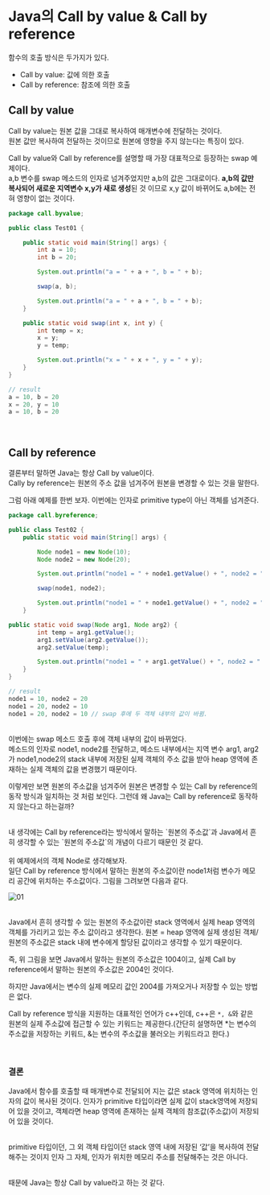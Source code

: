 # Java의 Call by value & Call by reference

함수의 호출 방식은 두가지가 있다. 

- Call by value: 값에 의한 호출
- Call by reference: 참조에 의한 호출

## Call by value

Call by value는 원본 값을 그대로 복사하여 매개변수에 전달하는 것이다.<br/> 원본 값만 복사하여 전달하는 것이므로 원본에 영향을 주지 않는다는 특징이 있다. 

Call by value와 Call by reference를 설명할 때 가장 대표적으로 등장하는 swap 예제이다. <br/>
a,b 변수를 swap 메소드의 인자로 넘겨주었지만 a,b의 값은 그대로이다. **a,b의 값만 복사되어 새로운 지역변수 x,y가 새로 생성**된 것 이므로 x,y 값이 바뀌어도 a,b에는 전혀 영향이 없는 것이다.

```java
package call.byvalue;

public class Test01 {

    public static void main(String[] args) {
        int a = 10;
        int b = 20;

        System.out.println("a = " + a + ", b = " + b);

        swap(a, b);

        System.out.println("a = " + a + ", b = " + b);
    }

    public static void swap(int x, int y) {
        int temp = x;
        x = y;
        y = temp;

        System.out.println("x = " + x + ", y = " + y);
    }
}

// result
a = 10, b = 20
x = 20, y = 10
a = 10, b = 20
```

<br/>

## Call by reference

결론부터 말하면 Java는 항상 Call by value이다. <br/>
Cally by reference는 원본의 주소 값을 넘겨주어 원본을 변경할 수 있는 것을 말한다. 

그럼 아래 예제를 한번 보자. 이번에는 인자로 primitive type이 아닌 객체를 넘겨준다.

```java
package call.byreference;

public class Test02 {
    public static void main(String[] args) {

        Node node1 = new Node(10);
        Node node2 = new Node(20);

        System.out.println("node1 = " + node1.getValue() + ", node2 = " + node2.getValue());

        swap(node1, node2);

        System.out.println("node1 = " + node1.getValue() + ", node2 = " + node2.getValue());
    }

public static void swap(Node arg1, Node arg2) {
        int temp = arg1.getValue();
        arg1.setValue(arg2.getValue());
        arg2.setValue(temp);

        System.out.println("node1 = " + arg1.getValue() + ", node2 = " + arg2.getValue());
    }
}

// result
node1 = 10, node2 = 20
node1 = 20, node2 = 10
node1 = 20, node2 = 10 // swap 후에 두 객체 내부의 값이 바뀜.
```

<br/>
이번에는 swap 메소드 호출 후에 객체 내부의 값이 바뀌었다. <br/>
메소드의 인자로 node1, node2를 전달하고, 메소드 내부에서는 지역 변수 arg1, arg2가 node1,node2의 stack 내부에 저장된 실제 객체의 주소 값을 받아 heap 영역에 존재하는 실제 객체의 값을 변경했기 때문이다.

이렇게만 보면 원본의 주소값을 넘겨주어 원본은 변경할 수 있는 Call by reference의 동작 방식과 일치하는 것 처럼 보인다. 그런데 왜 Java는 Call by reference로 동작하지 않는다고 하는걸까?

<br/>
내 생각에는 Call by reference라는 방식에서 말하는 `원본의 주소값`과 Java에서 흔히 생각할 수 있는 `원본의 주소값`의 개념이 다르기 때문인 것 같다.<br/>

<br/>
위 예제에서의 객체 Node로 생각해보자. <br/>
 일단 Call by reference 방식에서 말하는 원본의 주소값이란 node1처럼 변수가 메모리 공간에 위치하는 주소값이다. 그림을 그려보면 다음과 같다. 

![01](https://user-images.githubusercontent.com/52793122/147847768-8f27f038-36a1-45ba-8be3-65ac8535d623.png)

<br/>
Java에서 흔히 생각할 수 있는 원본의 주소값이란 stack 영역에서 실제 heap 영역의 객체를 가리키고 있는 주소 값이라고 생각한다. 원본 = heap 영역에 실제 생성된 객체/ 원본의 주소값은 stack 내에 변수에게 할당된 값이라고 생각할 수 있기 때문이다. 

즉, 위 그림을 보면 Java에서 말하는 원본의 주소값은 1004이고, 실제 Call by reference에서 말하는 원본의 주소값은 2004인 것이다. 

하지만 Java에서는 변수의 실제 메모리 값인 2004를 가져오거나 저장할 수 있는 방법은 없다.

Call by reference 방식을 지원하는 대표적인 언어가 c++인데, c++은  `*, &`와 같은 원본의 실제 주소값에 접근할 수 있는 키워드는 제공한다.(간단히 설명하면 *는 변수의 주소값을 저장하는 키워드, &는 변수의 주소값을 불러오는 키워드라고 한다.)

<br/>

### 결론

Java에서 함수를 호출할 때 매개변수로 전달되어 지는 값은 stack 영역에 위치하는 인자의 값이 복사된 것이다. 인자가 primitive 타입이라면 실제 값이 stack영역에 저장되어 있을 것이고, 객체라면 heap 영역에 존재하는 실제 객체의 참조값(주소값)이 저장되어 있을 것이다. 

<br/>
primitive 타입이던, 그 외 객체 타입이던 stack 영역 내에 저장된 ‘값’을 복사하여 전달해주는 것이지 인자 그 자체, 인자가 위치한 메모리 주소를 전달해주는 것은 아니다.<br/>

<br/>

때문에 Java는 항상 Call by value라고 하는 것 같다. 